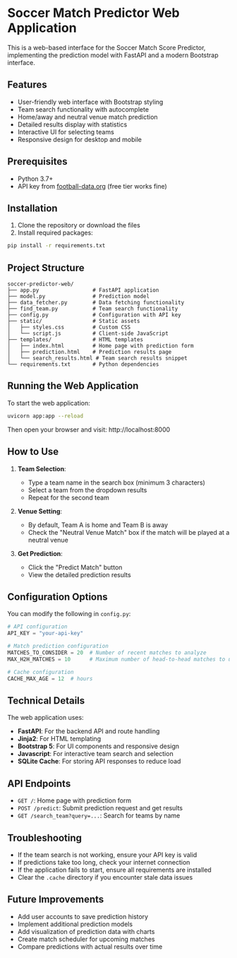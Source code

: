# Soccer Match Predictor Web Application

This is a web-based interface for the Soccer Match Score Predictor, implementing the prediction model with FastAPI and a modern Bootstrap interface.

## Features

- User-friendly web interface with Bootstrap styling
- Team search functionality with autocomplete
- Home/away and neutral venue match prediction
- Detailed results display with statistics
- Interactive UI for selecting teams
- Responsive design for desktop and mobile

## Prerequisites

- Python 3.7+
- API key from [football-data.org](https://www.football-data.org/) (free tier works fine)

## Installation

1. Clone the repository or download the files
2. Install required packages:

```bash
pip install -r requirements.txt
```

## Project Structure

```
soccer-predictor-web/
├── app.py                 # FastAPI application
├── model.py               # Prediction model
├── data_fetcher.py        # Data fetching functionality
├── find_team.py           # Team search functionality
├── config.py              # Configuration with API key
├── static/                # Static assets
│   ├── styles.css         # Custom CSS
│   └── script.js          # Client-side JavaScript
├── templates/             # HTML templates
│   ├── index.html         # Home page with prediction form
│   ├── prediction.html    # Prediction results page
│   └── search_results.html # Team search results snippet
└── requirements.txt       # Python dependencies
```

## Running the Web Application

To start the web application:

```bash
uvicorn app:app --reload
```

Then open your browser and visit: http://localhost:8000

## How to Use

1. **Team Selection**:
   - Type a team name in the search box (minimum 3 characters)
   - Select a team from the dropdown results
   - Repeat for the second team

2. **Venue Setting**:
   - By default, Team A is home and Team B is away
   - Check the "Neutral Venue Match" box if the match will be played at a neutral venue

3. **Get Prediction**:
   - Click the "Predict Match" button
   - View the detailed prediction results

## Configuration Options

You can modify the following in `config.py`:

```python
# API configuration
API_KEY = "your-api-key"

# Match prediction configuration
MATCHES_TO_CONSIDER = 20  # Number of recent matches to analyze
MAX_H2H_MATCHES = 10      # Maximum number of head-to-head matches to use

# Cache configuration
CACHE_MAX_AGE = 12  # hours
```

## Technical Details

The web application uses:

- **FastAPI**: For the backend API and route handling
- **Jinja2**: For HTML templating
- **Bootstrap 5**: For UI components and responsive design
- **Javascript**: For interactive team search and selection
- **SQLite Cache**: For storing API responses to reduce load

## API Endpoints

- `GET /`: Home page with prediction form
- `POST /predict`: Submit prediction request and get results
- `GET /search_team?query=...`: Search for teams by name

## Troubleshooting

- If the team search is not working, ensure your API key is valid
- If predictions take too long, check your internet connection
- If the application fails to start, ensure all requirements are installed
- Clear the `.cache` directory if you encounter stale data issues

## Future Improvements

- Add user accounts to save prediction history
- Implement additional prediction models
- Add visualization of prediction data with charts
- Create match scheduler for upcoming matches
- Compare predictions with actual results over time